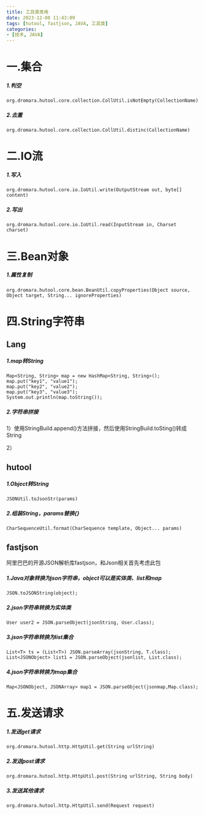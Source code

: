 ```yaml
---
title: 工具类常用
date: 2023-12-08 11:43:09
tags: [hutool, fastjson, JAVA, 工具类]
categories:
- [技术, JAVA]
---
```


# 一.集合

##### 1.判空

```
org.dromara.hutool.core.collection.CollUtil.isNotEmpty(CollectionName)
```

##### 2.去重

```
org.dromara.hutool.core.collection.CollUtil.distinc(CollectionName)
```





# 二.IO流

##### 1.写入

```
org.dromara.hutool.core.io.IoUtil.write(OutputStream out, byte[] content)
```

##### 2.写出

```
org.dromara.hutool.core.io.IoUtil.read(InputStream in, Charset charset)
```





# 三.Bean对象

##### 1.属性复制

```
org.dromara.hutool.core.bean.BeanUtil.copyProperties(Object source, Object target, String... ignoreProperties)
```





# 四.String字符串

## Lang

##### 1.map转String

```
Map<String, String> map = new HashMap<String, String>();
map.put("key1", "value1");
map.put("key2", "value2");
map.put("key3", "value3");
System.out.println(map.toString());
```

##### 2.字符串拼接

1）使用StringBuild.append()方法拼接，然后使用StringBuild.toSting()转成String

2）



## hutool

##### 1.Object转String

```
JSONUtil.toJsonStr(params)
```

##### 2.组装String，params替换{}

```
CharSequenceUtil.format(CharSequence template, Object... params)
```



## fastjson

阿里巴巴的开源JSON解析库fastjson，和Json相关首先考虑此包

##### 1.Java对象转换为json字符串，object可以是实体类、list和map 

```
JSON.toJSONString(object); 
```

##### 2.json字符串转换为实体类 

```
User user2 = JSON.parseObject(jsonString, User.class); 
```

##### 3.json字符串转换为list集合 

```
List<T> ts = (List<T>) JSON.parseArray(jsonString, T.class); 
List<JSONObject> list1 = JSON.parseObject(jsonlist, List.class); 
```

##### 4.json字符串转换为map集合 

```
Map<JSONObject, JSONArray> map1 = JSON.parseObject(jsonmap,Map.class); 
```



# 五.发送请求

##### 1.发送get请求

```
org.dromara.hutool.http.HttpUtil.get(String urlString)
```

##### 2.发送post请求

```
org.dromara.hutool.http.HttpUtil.post(String urlString, String body)
```

##### 3.发送其他请求

```
org.dromara.hutool.http.HttpUtil.send(Request request)
```


